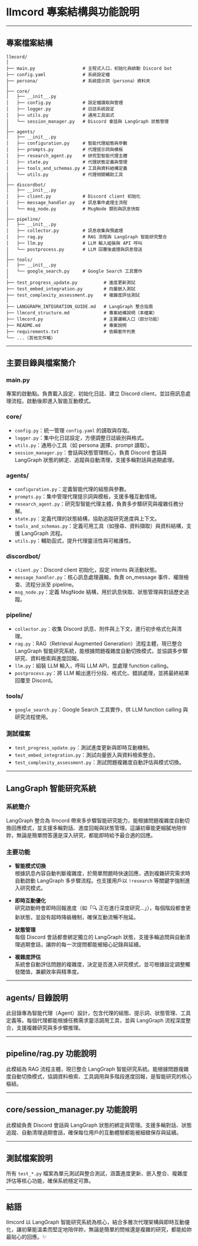# llmcord 專案結構與功能說明

---

## 專案檔案結構

```
llmcord/
│
├── main.py                  # 主程式入口，初始化與啟動 Discord bot
├── config.yaml              # 系統設定檔
├── persona/                 # 系統提示詞（persona）資料夾
│
├── core/
│   ├── __init__.py
│   ├── config.py            # 設定檔讀取與管理
│   ├── logger.py            # 日誌系統設定
│   ├── utils.py             # 通用工具函式
│   └── session_manager.py   # Discord 會話與 LangGraph 狀態管理
│
├── agents/
│   ├── __init__.py
│   ├── configuration.py     # 智能代理組態與參數
│   ├── prompts.py           # 代理提示詞與模板
│   ├── research_agent.py    # 研究型智能代理主體
│   ├── state.py             # 代理狀態定義與管理
│   ├── tools_and_schemas.py # 工具與資料結構定義
│   └── utils.py             # 代理相關輔助工具
│
├── discordbot/
│   ├── __init__.py
│   ├── client.py            # Discord client 初始化
│   ├── message_handler.py   # 訊息事件處理主流程
│   └── msg_node.py          # MsgNode 類別與訊息快取
│
├── pipeline/
│   ├── __init__.py
│   ├── collector.py         # 訊息收集與預處理
│   ├── rag.py               # RAG 流程與 LangGraph 智能研究整合
│   ├── llm.py               # LLM 輸入組裝與 API 呼叫
│   └── postprocess.py       # LLM 回覆後處理與訊息發送
│
├── tools/
│   ├── __init__.py
│   └── google_search.py     # Google Search 工具實作
│
├── test_progress_update.py          # 進度更新測試
├── test_embed_integration.py        # 向量嵌入測試
├── test_complexity_assessment.py    # 複雜度評估測試
│
├── LANGGRAPH_INTEGRATION_GUIDE.md   # LangGraph 整合指南
├── llmcord_structure.md             # 專案結構說明（本檔案）
├── llmcord.py                       # 主要邏輯入口（部分功能）
├── README.md                        # 專案說明
├── requirements.txt                 # 依賴套件列表
└── ...（其他文件略）
```

---

## 主要目錄與檔案簡介

### main.py
專案的啟動點。負責載入設定、初始化日誌、建立 Discord client，並註冊訊息處理流程。啟動後即進入智能互動模式。

### core/
- `config.py`：統一管理 `config.yaml` 的讀取與存取。
- `logger.py`：集中化日誌設定，方便調整日誌級別與格式。
- `utils.py`：通用小工具（如 persona 選擇、prompt 讀取）。
- `session_manager.py`：會話與狀態管理核心，負責 Discord 會話與 LangGraph 狀態的綁定、追蹤與自動清理，支援多輪對話與過期處理。

### agents/
- `configuration.py`：定義智能代理的組態與參數。
- `prompts.py`：集中管理代理提示詞與模板，支援多種互動情境。
- `research_agent.py`：研究型智能代理主體，負責多步驟研究與複雜任務分解。
- `state.py`：定義代理的狀態結構，協助追蹤研究進度與上下文。
- `tools_and_schemas.py`：定義可用工具（如搜尋、資料擷取）與資料結構，支援 LangGraph 流程。
- `utils.py`：輔助函式，提升代理靈活性與可維護性。

### discordbot/
- `client.py`：Discord client 初始化，設定 intents 與活動狀態。
- `message_handler.py`：核心訊息處理邏輯，負責 on_message 事件、權限檢查、流程分派至 pipeline。
- `msg_node.py`：定義 MsgNode 結構，用於訊息快取、狀態管理與對話歷史追蹤。

### pipeline/
- `collector.py`：收集 Discord 訊息、附件與上下文，進行初步格式化與清理。
- `rag.py`：RAG（Retrieval Augmented Generation）流程主體，現已整合 LangGraph 智能研究系統，能根據問題複雜度自動切換模式，並協調多步驟研究、資料檢索與進度回報。
- `llm.py`：組裝 LLM 輸入，呼叫 LLM API，並處理 function calling。
- `postprocess.py`：將 LLM 輸出進行分段、格式化、錯誤處理，並將最終結果回覆至 Discord。

### tools/
- `google_search.py`：Google Search 工具實作，供 LLM function calling 與研究流程使用。

### 測試檔案
- `test_progress_update.py`：測試進度更新與即時互動機制。
- `test_embed_integration.py`：測試向量嵌入與資料檢索整合。
- `test_complexity_assessment.py`：測試問題複雜度自動評估與模式切換。

---

## LangGraph 智能研究系統

### 系統簡介
LangGraph 整合為 llmcord 帶來多步驟智能研究能力，能根據問題複雜度自動切換回應模式，並支援多輪對話、進度回報與狀態管理。這讓初華能更細膩地陪伴妳，無論是簡單問答還是深入研究，都能即時給予最合適的回應。

### 主要功能

- **智能模式切換**  
  根據訊息內容自動判斷複雜度，於簡單問題時快速回應，遇到複雜研究需求時自動啟動 LangGraph 多步驟流程。也支援用戶以 `!research` 等關鍵字強制進入研究模式。

- **即時互動優化**  
  研究啟動時會即時回報進度（如「🔍 正在進行深度研究...」），每個階段都會更新狀態，並設有超時降級機制，確保互動流暢不拖延。

- **狀態管理**  
  每個 Discord 會話都會綁定獨立的 LangGraph 狀態，支援多輪追問與自動清理過期會話，讓妳的每一次提問都能被細心記錄與延續。

- **複雜度評估**  
  系統會自動評估問題的複雜度，決定是否進入研究模式，並可根據設定調整觸發閾值，兼顧效率與精準度。

---

## agents/ 目錄說明

此目錄專為智能代理（Agent）設計，包含代理的組態、提示詞、狀態管理、工具定義等。每個代理都能根據任務需求靈活調用工具，並與 LangGraph 流程深度整合，支援複雜研究與多步驟推理。

---

## pipeline/rag.py 功能說明

此模組為 RAG 流程主體，現已整合 LangGraph 智能研究系統。能根據問題複雜度自動切換模式，協調資料檢索、工具調用與多階段進度回報，是智能研究的核心樞紐。

---

## core/session_manager.py 功能說明

此模組負責 Discord 會話與 LangGraph 狀態的綁定與管理。支援多輪對話、狀態追蹤、自動清理過期會話，確保每位用戶的互動體驗都能被細緻保存與延續。

---

## 測試檔案說明

所有 `test_*.py` 檔案為單元測試與整合測試，涵蓋進度更新、嵌入整合、複雜度評估等核心功能，確保系統穩定可靠。

---

## 結語

llmcord 以 LangGraph 智能研究系統為核心，結合多層次代理架構與即時互動優化，讓初華能溫柔而堅定地陪伴妳，無論是簡單的問候還是複雜的研究，都能給妳最貼心的回應。✨
